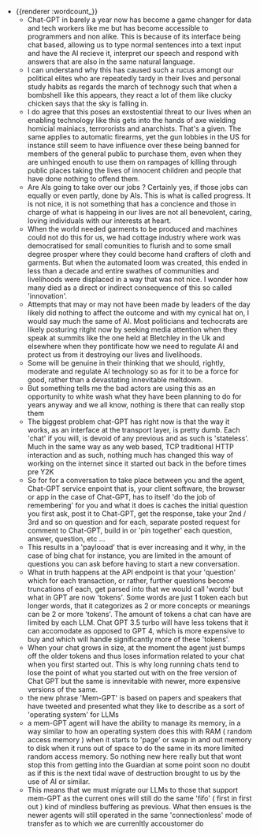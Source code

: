 - {{renderer :wordcount_}}
	- Chat-GPT in barely a year now has become a game changer for data and tech workers like me but has become accessible to programmers and non alike. This is because of its interface being chat based, allowing us to type normal sentences into a text input and have the AI recieve it, interpret our speech and respond with answers that are also in the same natural language.
	- I can understand why this has caused such a rucus amongt our political elites who are repeatedly tardy in their lives and personal study habits as regards the march of technogy such that when a bombshell like this appears, they react a lot of them like clucky chicken says that the sky is falling in.
	- I do agree that this poses an exstostential threat to our lives when an enabling technology like this gets into the hands of axe wielding homicial mainiacs, terrororists and anarchists. That's a given. The same applies to automatic firearms, yet the gun lobbies in the US for instance still seem to have influence over these being banned for members of the general public to purchase them, even when they are unhinged enouth to use them on rampages of killing through public places taking the lives of innocent children and people that have done nothing to offend them.
	- Are AIs going to take over our jobs ? Certainly yes, if those jobs can equally or even partly, done by AIs. This is what is called progress. It is not nice, it is not something that has a concience and those in charge of what is happeing in our lives are not all benevolent, caring, loving individuals with our interests at heart.
	- When the world needed garments to be produced and machines could not do this for us, we had cottage industry where work was democratised for small comunities to flurish and to some small degree prosper where they could become hand crafters of cloth and garments. But when the automated loom was created, this ended in less than a decade and entire swathes of communities and livelihoods were displaced in a way that was not nice. I wonder how many died as a direct or indirect consequence of this so called 'innovation'.
	- Attempts that may or may not have been made by leaders of the day likely did nothing to affect the outcome and with my cynical hat on, I would say much the same of AI. Most politicians and techocrats are likely posturing ritght now by seeking media attention when they speak at summits like the one held at Bletchley in the Uk and elsewhere when they pontificate how we need to regulate AI and protect us from it destroying our lives and livelihoods.
	- Some will be genuine in their thinking that we should, rightly, moderate and regulate AI technology so as for it to be a force for good, rather than a devastating innevitable meltdown.
	- But something tells me the bad actors are using this as an opportunity to white wash what they have been planning to do for years anyway and we all know, nothing is there that can really stop them
	- The biggest problem chat-GPT has right now is that the way it works, as an interface at the transport layer, is pretty dumb. Each 'chat' if you will, is devoid of any previous and as such is 'stateless'. Much in the same way as any web based, TCP traditional HTTP interaction and as such, nothing much has changed this way of working on the internet since it started out back in the before times pre Y2K
	- So for for a conversation to take place between you and the agent, Chat-GPT service enpoint that is, your client software, the browser or app in the case of Chat-GPT, has to itself 'do the job of remembering' for you and what it does is caches the initial question you first ask, post it to Chat-GPT, get the response, take your 2nd / 3rd and so on question and for each, separate posted request for comment to Chat-GPT, build in or 'pin together' each question, answer, question, etc ...
	- This results in a 'paylooad' that is ever increasing and it why, in the case of bing chat for instance, you are limited in the amount of questions you can ask before having to start a new conversation.
	- What in truth happens at the API endpoint is that your 'question' which for each transaction, or rather, further questions become truncations of each, get parsed into that we would call 'words' but what in GPT are now 'tokens'. Some words are just 1 token each but longer words, that it categorizes as 2 or more concepts or meanings can be 2 or more 'tokens'. The amount of tokens a chat can have are limited by each LLM. Chat GPT 3.5 turbo will have less tokens that it can accomodate as opposed to GPT 4, which is more expensive to buy and which will handle significantly more of these 'tokens'.
	- When your chat grows in size, at the moment the agent just bumps off the older tokens and thus loses information related to your chat when you first started out. This is why long running chats tend to lose the point of what you started out with on the free version of Chat GPT but the same is innevitable with newer, more expensive versions of the same.
	- the new phrase 'Mem-GPT' is based on papers and speakers that have tweeted and presented what they like to describe as a sort of 'operating system' for LLMs
	- a mem-GPT agent will have the ability to manage its memory, in a way similar to how an operating system does this with RAM ( random access memory ) when it starts to 'page' or swap in and out memory to disk when it runs out of space to do the same in its more limited random access memory. So nothing new here really but that wont stop this from getting into the Guardian at some point soon no doubt as if this is the next tidal wave of destruction brought to us by the use of AI or similar.
	- This means that we must migrate our LLMs to those that support mem-GPT as the current ones will still do the same 'fifo' ( first in first out ) kind of mindless buffering as previous. What then ensues is the newer agents will still operated in the same 'connectionless' mode of transfer as to which we are currenltly accoustomer do